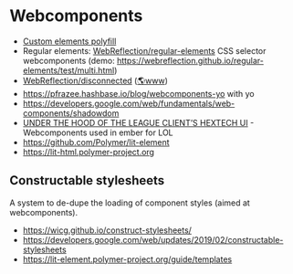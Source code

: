 # Webcomponents

- [Custom elements polyfill](https://github.com/ungap/custom-elements-builtin#custom-elements-with-builtin-extends)
- Regular elements: [WebReflection/regular-elements](https://github.com/WebReflection/regular-elements#regularelements) CSS selector webcomponents (demo: https://webreflection.github.io/regular-elements/test/multi.html)
- [WebReflection/disconnected](https://github.com/WebReflection/disconnected#disconnected) ([🌎www](https://webreflection.github.io/disconnected/test/))
- https://pfrazee.hashbase.io/blog/webcomponents-yo with yo
- https://developers.google.com/web/fundamentals/web-components/shadowdom
- [UNDER THE HOOD OF THE LEAGUE CLIENT’S HEXTECH UI](https://technology.riotgames.com/news/under-hood-league-client’s-hextech-ui) - Webcomponents used in ember for LOL
- https://github.com/Polymer/lit-element
- https://lit-html.polymer-project.org

## Constructable stylesheets

A system to de-dupe the loading of component styles (aimed at webcomponents).

- https://wicg.github.io/construct-stylesheets/
- https://developers.google.com/web/updates/2019/02/constructable-stylesheets
- https://lit-element.polymer-project.org/guide/templates

